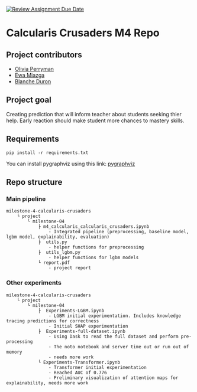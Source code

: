 [![Review Assignment Due Date](https://classroom.github.com/assets/deadline-readme-button-8d59dc4de5201274e310e4c54b9627a8934c3b88527886e3b421487c677d23eb.svg)](https://classroom.github.com/a/CNxME27U)

# Calcularis Crusaders M4 Repo

## Project contributors
 - [Olivia Perryman](https://github.com/oliviaperryman)
 - [Ewa Miazga](https://github.com/ewaMiazga)
 - [Blanche Duron](https://github.com/BDURON99)

## Project goal
Creating prediction that will inform teacher about students seeking thier help. Early reaction should make student more chances to mastery skills.

## Requirements
```
pip install -r requirements.txt
```
You can install pygraphviz using this link: 
[pygraphviz](https://gitlab-stud.elka.pw.edu.pl/emiazga/seasupport/-/blob/main/doc/index.html)

## Repo structure

### Main pipeline

```
milestone-4-calcularis-crusaders
    └ project
        └ milestone-04
            ├ m4_calcularis_calcularis_crusaders.ipynb
                - Integrated pipeline (preprocessing, baseline model, lgbm model, explainability, evaluation)
            ├  utils.py
                - helper functions for preprocessing
            ├  utils_lgbm.py
                - helper functions for lgbm models
            └ report.pdf
                - project report
```    

### Other experiments

```
milestone-4-calcularis-crusaders
    └ project
        └ milestone-04
            ├  Experiments-LGBM.ipynb
                - LGBM initial experimentation. Includes knowledge tracing predictions for correctness
                - Initial SHAP experimentation
            ├  Experiments-full-dataset.ipynb
                - Using Dask to read the full dataset and perform pre-processing
                - The noto notebook and server time out or run out of memory
                - needs more work
            └ Experiments-Transformer.ipynb
                - Transformer initial experimentation
                - Reached AUC of 0.776
                - Preliminary visualization of attention maps for explainability, needs more work
```

